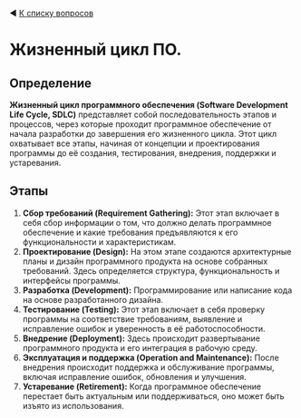 ◀ [К списку вопросов](../README.md)

# Жизненный цикл ПО.

## Определение

**Жизненный цикл программного обеспечения (Software Development Life Cycle, SDLC)** представляет собой последовательность этапов и процессов, через которые проходит программное обеспечение от начала разработки до завершения его жизненного цикла. Этот цикл охватывает все этапы, начиная от концепции и проектирования программы до её создания, тестирования, внедрения, поддержки и устаревания.

## Этапы

1. **Сбор требований (Requirement Gathering):** Этот этап включает в себя сбор информации о том, что должно делать программное обеспечение и какие требования предъявляются к его функциональности и характеристикам.
2. **Проектирование (Design):** На этом этапе создаются архитектурные планы и дизайн программного продукта на основе собранных требований. Здесь определяется структура, функциональность и интерфейсы программы.
3. **Разработка (Development):** Программирование или написание кода на основе разработанного дизайна.
4. **Тестирование (Testing):** Этот этап включает в себя проверку программы на соответствие требованиям, выявление и исправление ошибок и уверенность в её работоспособности.
5. **Внедрение (Deployment):** Здесь происходит развертывание программного продукта и его интеграция в рабочую среду.
6. **Эксплуатация и поддержка (Operation and Maintenance):** После внедрения происходит поддержка и обслуживание программы, включая исправление ошибок, обновления и улучшения.
7. **Устаревание (Retirement):** Когда программное обеспечение перестает быть актуальным или поддерживаться, оно может быть изъято из использования.

